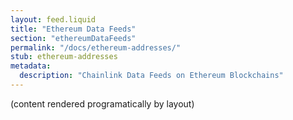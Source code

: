 ```yaml
---
layout: feed.liquid
title: "Ethereum Data Feeds"
section: "ethereumDataFeeds"
permalink: "/docs/ethereum-addresses/"
stub: ethereum-addresses
metadata:
  description: "Chainlink Data Feeds on Ethereum Blockchains"
---
```

(content rendered programatically by layout)
